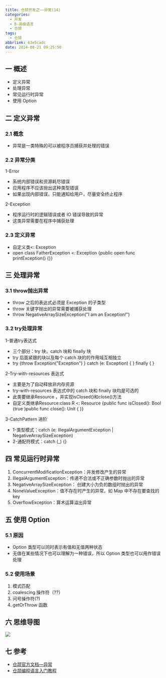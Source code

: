 ```yaml
---
title: 仓颉开发之——异常(14)
categories:
  - 开发
  - B-高级语言
  - 仓颉
tags:
  - 仓颉
abbrlink: 63e5cadc
date: 2024-08-21 09:25:50
---
```

## 一 概述

* 定义异常
* 处理异常
* 常见运行时异常
* 使用 Option

<!--more-->

## 二 定义异常

### 2.1 概念

* 异常是一类特殊的可以被程序员捕获并处理的错误

### 2.2 异常分类

1-Error 

* 系统内部错误和资源耗尽错误
* 应用程序不应该抛出这种类型错误
* 如果出现内部错误，只能通知给用户，尽量安全终止程序

2-Exception 

* 程序运行时的逻辑错误或者 IO 错误导致的异常
* 这类异常需要在程序中捕获处理

### 2.3 定义异常

* 自定义类<: Exception
* open class FatherException <: Exception {public open func printException() {}}

## 三 处理异常

### 3.1 throw抛出异常

* throw 之后的表达式必须是 Exception 的子类型
* throw 关键字抛出的异常需要被捕获处理
* throw NegativeArraySizeException("I am an Exception!")

### 3.2 try处理异常

1-普通try表达式

* 三个部分：try 块，catch 块和 finally 块
* try 后面紧跟的块以及每个 catch 块的的作用域互相独立
* try {throw Exception("Exception") } catch (e: Exception) { } finally { }

2-Try-with-resources 表达式

* 主要是为了自动释放非内存资源
* try-with-resources 表达式中的 catch 块和 finally 块均是可选的
* 此类要继承Resource ，并实现isClosed()和close()方法
* 自定义类继承Resource:class R <: Resource {public func isClosed(): Bool {true }public func close(): Unit { }}

3-CatchPattern 进阶

* 1-类型模式：catch (e: IllegalArgumentException | NegativeArraySizeException)
* 2-通配符模式：catch (_) {}

## 四 常见运行时异常

1. ConcurrentModificationException：并发修改产生的异常
2. IllegalArgumentException：传递不合法或不正确参数时抛出的异常
3. NegativeArraySizeException：	创建大小为负的数组时抛出的异常
4. NoneValueException：值不存在时产生的异常，如 Map 中不存在要查找的 key
5. OverflowException：算术运算溢出异常

## 五 使用 Option

### 5.1 原因

*  Option 类型可以同时表示有值和无值两种状态
* 无值在某些情况下也可以理解为一种错误，所以 Option 类型也可以用作错误处理

### 5.2 使用场景

1. 模式匹配
2. coalescing 操作符（??）
3. 问号操作符(?)
4. getOrThrow 函数

## 六 思维导图

![][1]


## 七 参考

* [仓颉官方文档—异常 ](https://developer.huawei.com/consumer/cn/doc/openharmony-cangjie/exception_overview)
* [仓颉编程语言入门教程](https://developer.huawei.com/consumer/cn/training/course/slightMooc/C101718903607800132)



[1]:https://cdn.jsdelivr.net/gh/PGzxc/CDN/blog-hmos/cangjie-xmind-exception-11.png